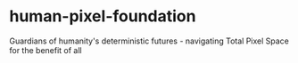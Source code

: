 # human-pixel-foundation
Guardians of humanity's deterministic futures - navigating Total Pixel Space for the benefit of all
